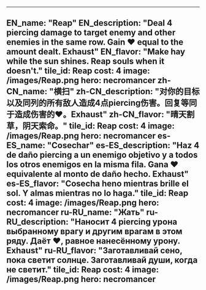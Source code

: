 ---

EN_name: "Reap"
EN_description: "Deal 4 piercing damage to target enemy and other enemies in the same row. Gain ❤️ equal to the amount dealt. Exhaust"
EN_flavor: "Make hay while the sun shines. Reap souls when it doesn't."
tile_id: Reap
cost: 4
image: /images/Reap.png
hero: necromancer
zh-CN_name: "横扫"
zh-CN_description: "对你的目标以及同列的所有敌人造成4点piercing伤害。回复等同于造成伤害的❤️。Exhaust"
zh-CN_flavor: "晴天割草，阴天索命。"
tile_id: Reap
cost: 4
image: /images/Reap.png
hero: necromancer
es-ES_name: "Cosechar"
es-ES_description: "Haz 4 de daño piercing a un enemigo objetivo y a todos los otros enemigos en la misma fila. Gana ❤️ equivalente al monto de daño hecho. Exhaust"
es-ES_flavor: "Cosecha heno mientras brille el sol. Y almas mientras no lo haga."
tile_id: Reap
cost: 4
image: /images/Reap.png
hero: necromancer
ru-RU_name: "Жать"
ru-RU_description: "Наносит 4 piercing урона выбранному врагу и другим врагам в этом ряду. Даёт ❤️, равное нанесённому урону. Exhaust"
ru-RU_flavor: "Заготавливай сено, пока светит солнце. Заготавливай души, когда не светит."
tile_id: Reap
cost: 4
image: /images/Reap.png
hero: necromancer
---